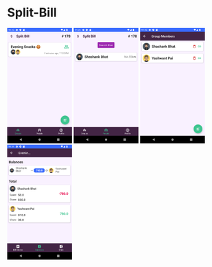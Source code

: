 # Split-Bill

<img src="https://github.com/shashank1800/Split-Bill/blob/master/screenshots/Screenshot_20220728_232604.png" width="30%">

<img src="https://raw.githubusercontent.com/shashank1800/Split-Bill/master/screenshots/Screenshot_20220728_232353.png" width="30%">

<img src="https://github.com/shashank1800/Split-Bill/blob/master/screenshots/Screenshot_20220728_232631.png" width="30%">

<img src="https://github.com/shashank1800/Split-Bill/blob/master/screenshots/Screenshot_20220728_233144.png" width="30%">
